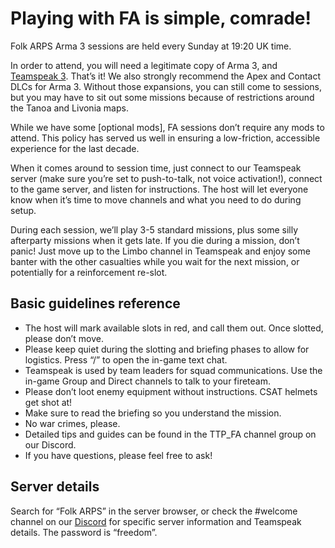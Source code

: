 # Playing with FA is simple, comrade!

Folk ARPS Arma 3 sessions are held every Sunday at 19:20 UK time.

In order to attend, you will need a legitimate copy of Arma 3, and [Teamspeak 3](/teamspeak). That’s it!
We also strongly recommend the Apex and Contact DLCs for Arma 3. Without those expansions, you can still come to sessions, but you may have to sit out some missions because of restrictions around the Tanoa and Livonia maps.

While we have some [optional mods], FA sessions don’t require any mods to attend. This policy has served us well in ensuring a low-friction, accessible experience for the last decade.

When it comes around to session time, just connect to our Teamspeak server (make sure you’re set to push-to-talk, not voice activation!), connect to the game server, and listen for instructions. The host will let everyone know when it’s time to move channels and what you need to do during setup.

During each session, we’ll play 3-5 standard missions, plus some silly afterparty missions when it gets late. If you die during a mission, don’t panic! Just move up to the Limbo channel in Teamspeak and enjoy some banter with the other casualties while you wait for the next mission, or potentially for a reinforcement re-slot.

## Basic guidelines reference

- The host will mark available slots in red, and call them out. Once slotted, please don’t move.
- Please keep quiet during the slotting and briefing phases to allow for logistics. Press “/” to open the in-game text chat.
- Teamspeak is used by team leaders for squad communications. Use the in-game Group and Direct channels to talk to your fireteam.
- Please don’t loot enemy equipment without instructions. CSAT helmets get shot at!
- Make sure to read the briefing so you understand the mission.
- No war crimes, please.
- Detailed tips and guides can be found in the TTP_FA channel group on our Discord.
- If you have questions, please feel free to ask!

## Server details

Search for “Folk ARPS” in the server browser, or check the #welcome channel on our [Discord](http://www.discord.gg/0Z8wIyiaekveqtZ4) for specific server information and Teamspeak details. The password is “freedom”.
